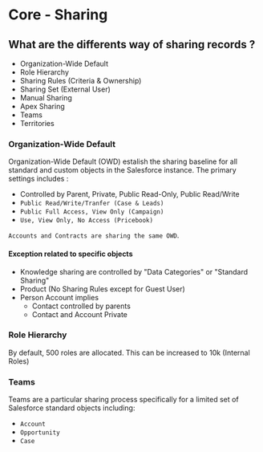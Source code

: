 # Core - Sharing

## What are the differents way of sharing records ?
- Organization-Wide Default
- Role Hierarchy
- Sharing Rules (Criteria & Ownership)
- Sharing Set (External User)
- Manual Sharing
- Apex Sharing
- Teams
- Territories

### Organization-Wide Default
Organization-Wide Default (OWD) estalish the sharing baseline for all standard and custom objects in the Salesforce instance.
The primary settings includes :
- Controlled by Parent, Private, Public Read-Only, Public Read/Write
- `Public Read/Write/Tranfer (Case & Leads)`
- `Public Full Access, View Only (Campaign)`
- `Use, View Only, No Access (Pricebook)`

`Accounts and Contracts are sharing the same OWD`.

#### Exception related to specific objects

- Knowledge sharing are controlled by "Data Categories" or "Standard Sharing"
- Product (No Sharing Rules except for Guest User)
- Person Account implies
    - Contact controlled by parents
    - Contact and Account Private


### Role Hierarchy
By default, 500 roles are allocated. This can be increased to 10k (Internal Roles)


### Teams
Teams are a particular sharing process specifically for a limited set of Salesforce standard objects including:
- `Account`
- `Opportunity`
- `Case`